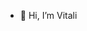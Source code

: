 - 👋 Hi, I’m Vitali

<!---
vgujevski/vgujevski is a ✨ special ✨ repository because its `README.md` (this file) appears on your GitHub profile.
You can click the Preview link to take a look at your changes.
--->
